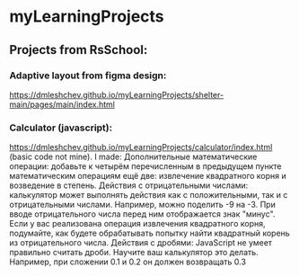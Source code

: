 # myLearningProjects

## Projects from RsSchool:
### Adaptive layout from figma design:
https://dmleshchev.github.io/myLearningProjects/shelter-main/pages/main/index.html

### Calculator (javascript):
https://dmleshchev.github.io/myLearningProjects/calculator/index.html
(basic code not mine). I made:
Дополнительные математические операции:
добавьте к четырём перечисленным в предыдущем пункте математическим операциям ещё две: извлечение квадратного корня и возведение в степень. 
Действия с отрицательными числами:
калькулятор может выполнять действия как с положительными, так и с отрицательными числами. Например, можно поделить -9 на -3. При вводе отрицательного числа перед ним отображается знак "минус". Если у вас реализована операция извлечения квадратного корня, подумайте, как будете обрабатывать попытку найти квадратный корень из отрицательного числа.
Действия с дробями:
JavaScript не умеет правильно считать дроби. Научите ваш калькулятор это делать. Например, при сложении 0.1 и 0.2 он должен возвращать 0.3
